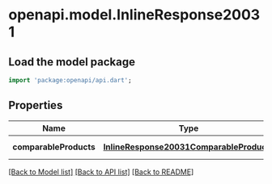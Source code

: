 # openapi.model.InlineResponse20031

## Load the model package
```dart
import 'package:openapi/api.dart';
```

## Properties
Name | Type | Description | Notes
------------ | ------------- | ------------- | -------------
**comparableProducts** | [**InlineResponse20031ComparableProducts**](InlineResponse20031ComparableProducts.md) |  | [default to null]

[[Back to Model list]](../README.md#documentation-for-models) [[Back to API list]](../README.md#documentation-for-api-endpoints) [[Back to README]](../README.md)


